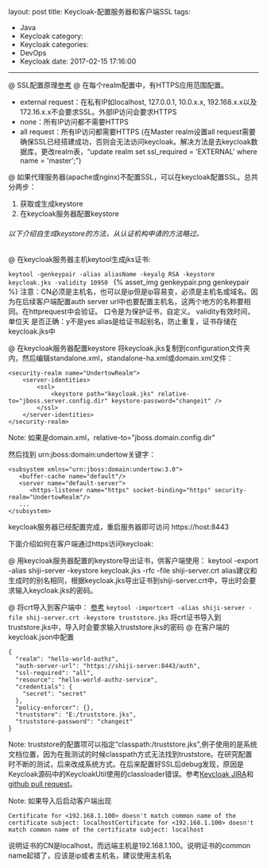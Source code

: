 layout: post
title: Keycloak-配置服务器和客户端SSL
tags:
  - Java
  - Keycloak
category:
  - Keycloak
categories:
  - DevOps
  - Keycloak
date: 2017-02-15 17:16:00
---
@ SSL配置原理[参考](https://docs.oracle.com/cd/E54932_01/doc.705/e54936/cssg_create_ssl_cert.htm)
@ 在每个realm配置中，有HTTPS应用范围配置。

* external request：在私有IP如localhost, 127.0.0.1, 10.0.x.x, 192.168.x.x以及172.16.x.x不会要求SSL。外部IP访问会要求HTTPS
* none：所有IP访问都不需要HTTPS
* all request：所有IP访问都需要HTTPS (在Master realm设置all request需要确保SSL已经搭建成功，否则会无法访问keycloak。解决方法是去keycloak数据库，更改realm表，“update realm set ssl_required = 'EXTERNAL' where name = 'master';”)

@ 如果代理服务器(apache或nginx)不配置SSL，可以在keycloak配置SSL。总共分两步：

1. 获取或生成keystore
2. 在keycloak服务器配置keystore

###### 以下介绍自生成keystore的方法，从认证机构申请的方法略过。
@ 在keycloak服务器主机keytool生成jks证书:

`keytool -genkeypair -alias aliasName -keyalg RSA -keystore keycloak.jks -validity 10950
`
{% asset_img genkeypair.png genkeypair %}
注意：CN必须是主机名，也可以是ip但是ip容易变，必须是主机名或域名。因为在后续客户端配置auth server url中也要配置主机名，这两个地方的名称要相同。在httprequest中会验证。
口令是为保护证书，自定义。
validity有效时间，单位天
是否正确：y不是yes
alias是给证书起别名，防止重复，证书存储在keycloak.jks中

@ 在keycloak服务器配置keystore
 将keycloak.jks复制到configuration文件夹内，然后编辑standalone.xml，standalone-ha.xml或domain.xml文件：
```
<security-realm name="UndertowRealm">
    <server-identities>
        <ssl>
            <keystore path="keycloak.jks" relative-to="jboss.server.config.dir" keystore-password="changeit" />
        </ssl>
    </server-identities>
</security-realm>
```
Note: 如果是domain.xml，relative-to="jboss.domain.config.dir"

然后找到 urn:jboss:domain:undertow关键字：
```
<subsystem xmlns="urn:jboss:domain:undertow:3.0">
   <buffer-cache name="default"/>
   <server name="default-server">
      <https-listener name="https" socket-binding="https" security-realm="UndertowRealm"/>
   ...
</subsystem>
```
keycloak服务器已经配置完成，重启服务器即可访问
https://host:8443


下面介绍如何在客户端通过https访问keycloak: 

@ 用keycloak服务器配置的keystore导出证书，供客户端使用：
keytool -export -alias shiji-server -keystore keycloak.jks -rfc -file shiji-server.crt
alias建议和生成时的别名相同，根据keycloak.jks导出证书到shiji-server.crt中，导出时会要求输入keycloak.jks的密码。

@ 将crt导入到客户端中：
[参考](https://docs.oracle.com/javase/tutorial/security/toolfilex/rstep1.html)
`
keytool -importcert -alias shiji-server -file shij-server.crt -keystore truststore.jks
`
将crt证书导入到truststore.jks中，导入时会要求输入truststore.jks的密码
@ 在客户端的keycloak.json中配置
```
{
  "realm": "hello-world-authz",
  "auth-server-url": "https://shiji-server:8443/auth",
  "ssl-required": "all",
  "resource": "hello-world-authz-service",
  "credentials": {
    "secret": "secret"
  },
  "policy-enforcer": {},
  "truststore": "E:/truststore.jks",
  "truststore-password": "changeit"
}
```
Note: truststore的配置项可以指定“classpath:/truststore.jks",例子使用的是系统文档位置，因为在我测试的时候classpath方式无法找到truststore。在研究配置时不断的测试，后来改成系统方式。在后来配置好SSL后debug发现，原因是Keycloak源码中的KeycloakUtil使用的classloader错误。参考[Keycloak JIRA](https://issues.jboss.org/browse/KEYCLOAK-4427)和[github pull request](https://github.com/keycloak/keycloak/pull/3867)。

Note: 如果导入后启动客户端出现 
```
Certificate for <192.168.1.100> doesn't match common name of the certificate subject: localhostCertificate for <192.168.1.100> doesn't match common name of the certificate subject: localhost
```
说明证书的CN是localhost，而远端主机是192.168.1.100。说明证书的common name起错了，应该是ip或者主机名，建议使用主机名

